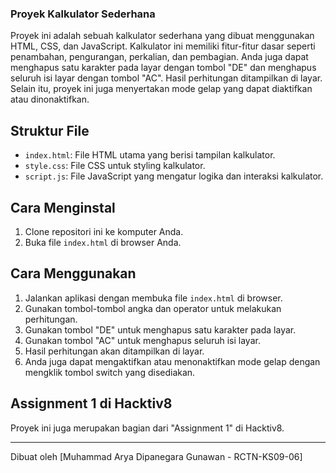 ### Proyek Kalkulator Sederhana

Proyek ini adalah sebuah kalkulator sederhana yang dibuat menggunakan HTML, CSS, dan JavaScript. Kalkulator ini memiliki fitur-fitur dasar seperti penambahan, pengurangan, perkalian, dan pembagian. Anda juga dapat menghapus satu karakter pada layar dengan tombol "DE" dan menghapus seluruh isi layar dengan tombol "AC". Hasil perhitungan ditampilkan di layar. Selain itu, proyek ini juga menyertakan mode gelap yang dapat diaktifkan atau dinonaktifkan.

## Struktur File

- `index.html`: File HTML utama yang berisi tampilan kalkulator.
- `style.css`: File CSS untuk styling kalkulator.
- `script.js`: File JavaScript yang mengatur logika dan interaksi kalkulator.

## Cara Menginstal

1. Clone repositori ini ke komputer Anda.
2. Buka file `index.html` di browser Anda.

## Cara Menggunakan

1. Jalankan aplikasi dengan membuka file `index.html` di browser.
2. Gunakan tombol-tombol angka dan operator untuk melakukan perhitungan.
3. Gunakan tombol "DE" untuk menghapus satu karakter pada layar.
4. Gunakan tombol "AC" untuk menghapus seluruh isi layar.
5. Hasil perhitungan akan ditampilkan di layar.
6. Anda juga dapat mengaktifkan atau menonaktifkan mode gelap dengan mengklik tombol switch yang disediakan.

## Assignment 1 di Hacktiv8

Proyek ini juga merupakan bagian dari "Assignment 1" di Hacktiv8.

---

Dibuat oleh [Muhammad Arya Dipanegara Gunawan - RCTN-KS09-06]
